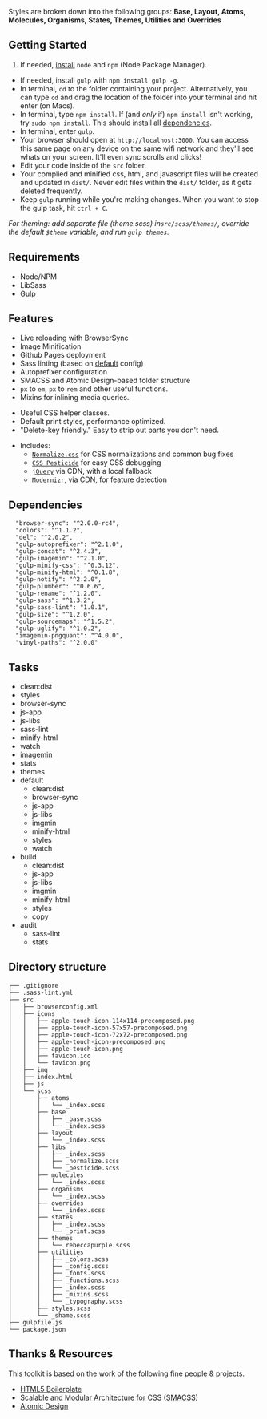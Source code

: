 Styles are broken down into the following groups: **Base, Layout, Atoms, Molecules, Organisms, States, Themes, Utilities and Overrides**

## Getting Started

1. If needed, [install](http://blog.nodeknockout.com/post/65463770933/how-to-install-node-js-and-npm) `node` and `npm` (Node Package Manager).

* If needed, install `gulp` with `npm install gulp -g`.
* In terminal, `cd` to the folder containing your project. Alternatively, you can type `cd` and drag the location of the folder into your terminal and hit enter (on Macs).
* In terminal, type `npm install`. If (and _only_ if) `npm install` isn't working, try `sudo npm install`. This should install all [dependencies](#dependencies).
* In terminal, enter `gulp`.
* Your browser should open at `http://localhost:3000`. You can access this same page on any device on the same wifi network and they'll see whats on your screen. It'll even sync scrolls and clicks!
* Edit your code inside of the `src` folder.
* Your complied and minified css, html, and javascript files will be created and updated in `dist/`. Never edit files within the `dist/` folder, as it gets deleted frequently.
* Keep `gulp` running while you're making changes. When you want to stop the gulp task, hit `ctrl + C`.

_For theming: add separate file (theme.scss) in`src/scss/themes/`, override the default `$theme` variable, and run `gulp themes`._

## Requirements

* Node/NPM
* LibSass
* Gulp

## Features

* Live reloading with BrowserSync
* Image Minification
* Github Pages deployment
* Sass linting (based on [default](https://github.com/sasstools/sass-lint/blob/master/lib/config/sass-lint.yml) config)
* Autoprefixer configuration
* SMACSS and Atomic Design-based folder structure
* `px` to `em`, `px` to `rem` and other useful functions.
* Mixins for inlining media queries.

- Useful CSS helper classes.
- Default print styles, performance optimized.
- "Delete-key friendly." Easy to strip out parts you don't need.

* Includes:
  * [`Normalize.css`](https://necolas.github.com/normalize.css/)
    for CSS normalizations and common bug fixes
  * [`CSS Pesticide`](https://pesticide.io)
    for easy CSS debugging
  * [`jQuery`](https://jquery.com/) via CDN, with a local fallback
  * [`Modernizr`](http://modernizr.com/), via CDN, for feature
    detection

## Dependencies

```
  "browser-sync": "^2.0.0-rc4",
  "colors": "^1.1.2",
  "del": "^2.0.2",
  "gulp-autoprefixer": "^2.1.0",
  "gulp-concat": "^2.4.3",
  "gulp-imagemin": "^2.1.0",
  "gulp-minify-css": "^0.3.12",
  "gulp-minify-html": "^0.1.8",
  "gulp-notify": "^2.2.0",
  "gulp-plumber": "^0.6.6",
  "gulp-rename": "^1.2.0",
  "gulp-sass": "^1.3.2",
  "gulp-sass-lint": "1.0.1",
  "gulp-size": "^1.2.0",
  "gulp-sourcemaps": "^1.5.2",
  "gulp-uglify": "^1.0.2",
  "imagemin-pngquant": "^4.0.0",
  "vinyl-paths": "^2.0.0"
```

## Tasks

* clean:dist
* styles
* browser-sync
* js-app
* js-libs
* sass-lint
* minify-html
* watch
* imagemin
* stats
* themes
* default
  * clean:dist
  * browser-sync
  * js-app
  * js-libs
  * imgmin
  * minify-html
  * styles
  * watch
* build
  * clean:dist
  * js-app
  * js-libs
  * imgmin
  * minify-html
  * styles
  * copy
* audit
  * sass-lint
  * stats

## Directory structure

```
┌── .gitignore
├── .sass-lint.yml
├── src
│   ├── browserconfig.xml
│   ├── icons
│   │   ├── apple-touch-icon-114x114-precomposed.png
│   │   ├── apple-touch-icon-57x57-precomposed.png
│   │   ├── apple-touch-icon-72x72-precomposed.png
│   │   ├── apple-touch-icon-precomposed.png
│   │   ├── apple-touch-icon.png
│   │   ├── favicon.ico
│   │   └── favicon.png
│   ├── img
│   ├── index.html
│   ├── js
│   └── scss
│       ├── atoms
│       │   └── _index.scss
│       ├── base
│       │   ├── _base.scss
│       │   └── _index.scss
│       ├── layout
│       │   └── _index.scss
│       ├── libs
│       │   ├── _index.scss
│       │   ├── _normalize.scss
│       │   └── _pesticide.scss
│       ├── molecules
│       │   └── _index.scss
│       ├── organisms
│       │   └── _index.scss
│       ├── overrides
│       │   └── _index.scss
│       ├── states
│       │   ├── _index.scss
│       │   └── _print.scss
│       ├── themes
│       │   └── rebeccapurple.scss
│       ├── utilities
│       │   ├── _colors.scss
│       │   ├── _config.scss
│       │   ├── _fonts.scss
│       │   ├── _functions.scss
│       │   ├── _index.scss
│       │   ├── _mixins.scss
│       │   └── _typography.scss
│       ├── styles.scss
│       └── _shame.scss
├── gulpfile.js
└── package.json
```

## Thanks & Resources

This toolkit is based on the work of the following fine people & projects.

* [HTML5 Boilerplate](https://github.com/h5bp/html5-boilerplate)
* [Scalable and Modular Architecture for CSS](http://smacss.com/book) (<abbr title="Scalable and Modular Architecture for CSS">SMACSS</abbr>)
* [Atomic Design](http://atomicdesign.bradfrost.com)
